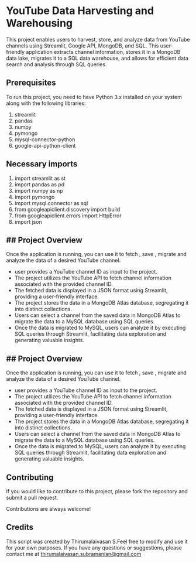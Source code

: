 
# YouTube Data Harvesting and Warehousing 

This project enables users to harvest, store, and analyze data from YouTube channels using Streamlit, Google API, MongoDB, and SQL. This user-friendly application extracts channel information, stores it in a MongoDB data lake, migrates it to a SQL data warehouse, and allows for efficient data search and analysis through SQL queries.




## Prerequisites
To run this project, you need to have Python 3.x installed on your system along with the following libraries:
1. streamlit
2. pandas
3. numpy
4. pymongo
5. mysql-connector-python
6. google-api-python-client








## Necessary imports
1. import streamlit as st
2. import pandas as pd
3. import numpy as np
4. import pymongo
5. import mysql.connector as sql
6. from googleapiclient.discovery import build
7. from googleapiclient.errors import HttpError
8. import json



## ## Project Overview
Once the application is running, you can use it to fetch , save , migrate and analyze the data of a desired YouTube channel.

- user provides a YouTube channel ID as input to the project.
- The project utilizes the YouTube API to fetch channel information associated with the provided channel ID.
- The fetched data is displayed in a JSON format using Streamlit, providing a user-friendly interface.
- The project stores the data in a MongoDB Atlas database, segregating it into distinct collections.
- Users can select a channel from the saved data in MongoDB Atlas to migrate the data to a MySQL database using SQL queries.
- Once the data is migrated to MySQL, users can analyze it by executing SQL queries through Streamlit, facilitating data exploration and generating valuable insights.

## ## Project Overview
Once the application is running, you can use it to fetch , save , migrate and analyze the data of a desired YouTube channel.

- user provides a YouTube channel ID as input to the project.
- The project utilizes the YouTube API to fetch channel information associated with the provided channel ID.
- The fetched data is displayed in a JSON format using Streamlit, providing a user-friendly interface.
- The project stores the data in a MongoDB Atlas database, segregating it into distinct collections.
- Users can select a channel from the saved data in MongoDB Atlas to migrate the data to a MySQL database using SQL queries.
- Once the data is migrated to MySQL, users can analyze it by executing SQL queries through Streamlit, facilitating data exploration and generating valuable insights.

## Contributing

If you would like to contribute to this project, please fork the repository and submit a pull request.

Contributions are always welcome!

## Credits
This script was created by Thirumalaivasan S.Feel free to modify and use it for your own purposes. If you have any questions or suggestions, please contact me at thirumalaivasan.subramanian@gmail.com